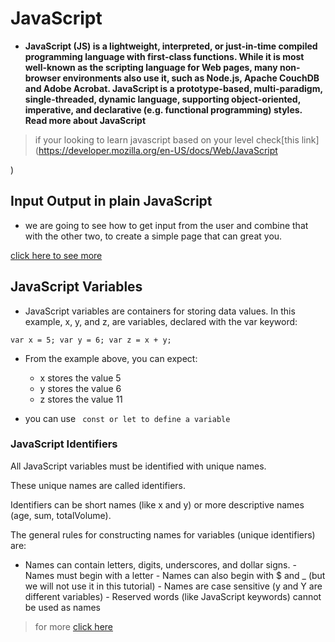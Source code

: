 # JavaScript

- **JavaScript (JS) is a lightweight, interpreted, or just-in-time compiled programming language with first-class functions. While it is most well-known as the scripting language for Web pages, many non-browser environments also use it, such as Node.js, Apache CouchDB and Adobe Acrobat. JavaScript is a prototype-based, multi-paradigm, single-threaded, dynamic language, supporting object-oriented, imperative, and declarative (e.g. functional programming) styles. Read more about JavaScript**

> if your looking to learn javascript based on your level check[this link](https://developer.mozilla.org/en-US/docs/Web/JavaScript

)

## Input Output in plain JavaScript

- we are going to see how to get input from the user and combine that with the other two, to create a simple page that can great you.

[click here to see more](https://code-maven.com/input-output-in-plain-javascript)




## JavaScript Variables

- JavaScript variables are containers for storing data values.
In this example, x, y, and z, are variables, declared with the var keyword:

`var x = 5;
var y = 6;
var z = x + y; `

- From the example above, you can expect:

   -  x stores the value 5
   -  y stores the value 6
   -  z stores the value 11

- you can use ` const or let to define a variable`


### JavaScript Identifiers

All JavaScript variables must be identified with unique names.

These unique names are called identifiers.

Identifiers can be short names (like x and y) or more descriptive names (age, sum, totalVolume).

The general rules for constructing names for variables (unique identifiers) are:

   -  Names can contain letters, digits, underscores, and dollar signs.
    - Names must begin with a letter
    - Names can also begin with $ and _ (but we will not use it in this tutorial)
    - Names are case sensitive (y  and Y are different variables)
    - Reserved words (like JavaScript keywords) cannot be used as names

>for more [ click here](https://www.w3schools.com/js/js_numbers.asp)